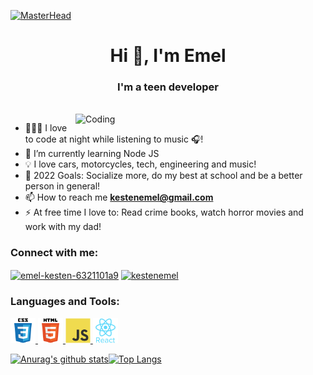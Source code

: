 [![MasterHead](https://64.media.tumblr.com/c5543874b9cbe98da1d20945a45e989b/tumblr_o5a5r9Z9O71tvppquo1_r1_1280.gif)](https://rishavchanda.io)


<h1 align="center">Hi 👋, I'm Emel</h1>
<h3 align="center">I'm a teen developer</h3>

<br />

<img align="right" alt="Coding" width="400" src="https://data.whicdn.com/images/342885011/original.gif">

- 👨🏻‍💻 I love to code at night while listening to music 🎧!
- 🌱 I’m currently learning Node JS
- 💡 I love cars, motorcycles, tech, engineering and music!
- 🥅 2022 Goals: Socialize more, do my best at school and be a better person in general!
- 📫 How to reach me **kestenemel@gmail.com**
- ⚡ At free time I love to: Read crime books, watch horror movies and work with my dad!

<h3 align="left">Connect with me:</h3>
<p align="left">
<a href="https://linkedin.com/in/emel-kesten-6321101a9" target="blank"><img align="center" src="https://raw.githubusercontent.com/rahuldkjain/github-profile-readme-generator/master/src/images/icons/Social/linked-in-alt.svg" alt="emel-kesten-6321101a9" height="30" width="40" /></a>
<a href="https://instagram.com/kestenemel" target="blank"><img align="center" src="https://raw.githubusercontent.com/rahuldkjain/github-profile-readme-generator/master/src/images/icons/Social/instagram.svg" alt="kestenemel" height="30" width="40" /></a>
</p>

<h3 align="left">Languages and Tools:</h3>
<p align="left"> <a href="https://www.w3schools.com/css/" target="_blank" rel="noreferrer"> <img src="https://raw.githubusercontent.com/devicons/devicon/master/icons/css3/css3-original-wordmark.svg" alt="css3" width="40" height="40"/> </a> <a href="https://www.w3.org/html/" target="_blank" rel="noreferrer"> <img src="https://raw.githubusercontent.com/devicons/devicon/master/icons/html5/html5-original-wordmark.svg" alt="html5" width="40" height="40"/> </a> <a href="https://developer.mozilla.org/en-US/docs/Web/JavaScript" target="_blank" rel="noreferrer"> <img src="https://raw.githubusercontent.com/devicons/devicon/master/icons/javascript/javascript-original.svg" alt="javascript" width="40" height="40"/> </a> <a href="https://reactjs.org/" target="_blank" rel="noreferrer"> <img src="https://raw.githubusercontent.com/devicons/devicon/master/icons/react/react-original-wordmark.svg" alt="react" width="40" height="40"/> </a> </p>



[![Anurag's github stats](https://github-readme-stats.vercel.app/api?username=EmelKesten&count_private=true&show_icons=true&theme=tokyonight)](https://github.com/anuraghazra/github-readme-stats)[![Top Langs](https://github-readme-stats.vercel.app/api/top-langs/?username=EmelKesten&count_private=true&show_icons=true&theme=tokyonight&count_private=true)](https://github.com/anuraghazra/github-readme-stats)

